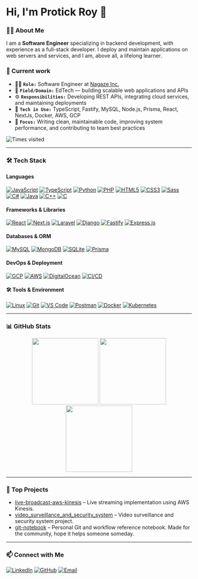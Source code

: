 # Hi, I'm Protick Roy 👋

### 🙋‍♂️ About Me
I am a **Software Engineer** specializing in backend development, with experience as a full-stack developer. I deploy and maintain applications on web servers and services, and I am, above all, a lifelong learner.

### 💼 Current work
- 🧑‍💻 **`Role:`** Software Engineer at [Nagaze Inc.](https://beta.ngaze.co)
- 🏢 **`Field/Domain:`** EdTech — building scalable web applications and APIs
- ⚙️ **`Responsibilities:`** Developing REST APIs, integrating cloud services, and maintaining deployments
- 🚀 **`Tech in Use:`** TypeScript, Fastify, MySQL, Node.js, Prisma, React, NextJs, Docker, AWS, GCP
- 🎯 **`Focus:`** Writing clean, maintainable code, improving system performance, and contributing to team best practices


![Times visited](https://komarev.com/ghpvc/?username=protickr&style=flat-square&color=blue&label=Times+visited)

---

### 🛠 Tech Stack

#### Languages
[![JavaScript](https://img.shields.io/badge/JavaScript-F7DF1E?style=flat&logo=javascript&logoColor=black)](https://developer.mozilla.org/en-US/docs/Web/JavaScript)
[![TypeScript](https://img.shields.io/badge/TypeScript-3178C6?style=flat&logo=typescript&logoColor=white)](https://www.typescriptlang.org/)
[![Python](https://img.shields.io/badge/Python-3776AB?style=flat&logo=python&logoColor=white)](https://www.python.org/)
[![PHP](https://img.shields.io/badge/PHP-777BB4?style=flat&logo=php&logoColor=white)](https://www.php.net/)
[![HTML5](https://img.shields.io/badge/HTML5-E34F26?style=flat&logo=html5&logoColor=white)](https://developer.mozilla.org/en-US/docs/Web/Guide/HTML/HTML5)
[![CSS3](https://img.shields.io/badge/CSS3-1572B6?style=flat&logo=css3&logoColor=white)](https://developer.mozilla.org/en-US/docs/Web/CSS)
[![Sass](https://img.shields.io/badge/Sass-CC6699?style=flat&logo=sass&logoColor=white)](https://sass-lang.com/)
[![C#](https://img.shields.io/badge/C%23-239120?style=flat&logo=c-sharp&logoColor=white)](https://learn.microsoft.com/en-us/dotnet/csharp/)
[![Java](https://img.shields.io/badge/Java-007396?style=flat&logo=java&logoColor=white)](https://www.java.com/)
[![C++](https://img.shields.io/badge/C++-00599C?style=flat&logo=c%2B%2B&logoColor=white)](https://isocpp.org/)
[![C](https://img.shields.io/badge/C-A8B9CC?style=flat&logoColor=white)](https://en.wikipedia.org/wiki/C_(programming_language))

#### Frameworks & Libraries
[![React](https://img.shields.io/badge/React-61DAFB?style=flat&logo=react&logoColor=black)](https://react.dev/)
[![Next.js](https://img.shields.io/badge/Next.js-000000?style=flat&logo=next.js&logoColor=white)](https://nextjs.org/)
[![Laravel](https://img.shields.io/badge/Laravel-FF2D20?style=flat&logo=laravel&logoColor=white)](https://laravel.com/)
[![Django](https://img.shields.io/badge/Django-092E20?style=flat&logo=django&logoColor=white)](https://www.djangoproject.com/)
[![Fastify](https://img.shields.io/badge/Fastify-202020?style=flat&logo=fastify&logoColor=white)](https://fastify.dev/)
[![Express.js](https://img.shields.io/badge/Express.js-000000?style=flat)](https://expressjs.com/)


#### Databases & ORM
[![MySQL](https://img.shields.io/badge/MySQL-4479A1?style=flat&logo=mysql&logoColor=white)](https://www.mysql.com/)
[![MongoDB](https://img.shields.io/badge/MongoDB-47A248?style=flat&logo=mongodb&logoColor=white)](https://www.mongodb.com/)
[![SQLite](https://img.shields.io/badge/SQLite-003B57?style=flat&logo=sqlite&logoColor=white)](https://www.sqlite.org/)
[![Prisma](https://img.shields.io/badge/Prisma-2D3748?style=flat&logo=prisma&logoColor=white)](https://www.prisma.io/)

#### DevOps & Deployment
[![GCP](https://img.shields.io/badge/Google_Cloud-4285F4?style=flat&logo=google-cloud&logoColor=white)](https://cloud.google.com/)
[![AWS](https://img.shields.io/badge/AWS-232F3E?style=flat&logo=amazon-aws&logoColor=white)](https://aws.amazon.com/)
[![DigitalOcean](https://img.shields.io/badge/DigitalOcean-0080FF?style=flat&logo=digitalocean&logoColor=white)](https://www.digitalocean.com/)
[![CI/CD](https://img.shields.io/badge/CI/CD-FFFFFF?style=flat&logo=github&logoColor=black)](https://github.com/features/actions)

#### 🛠 Tools & Environment
[![Linux](https://img.shields.io/badge/Linux-FCC624?style=flat&logo=linux&logoColor=black)](https://www.kernel.org/)
[![Git](https://img.shields.io/badge/Git-F05032?style=flat&logo=git&logoColor=white)](https://git-scm.com/)
[![VS Code](https://img.shields.io/badge/VS_Code-007ACC?style=flat&logo=visual-studio-code&logoColor=white)](https://code.visualstudio.com/)
[![Postman](https://img.shields.io/badge/Postman-FF6C37?style=flat&logo=postman&logoColor=white)](https://www.postman.com/)
[![Docker](https://img.shields.io/badge/Docker-2496ED?style=flat&logo=docker&logoColor=white)](https://www.docker.com/)
[![Kubernetes](https://img.shields.io/badge/Kubernetes-326CE5?style=flat&logo=kubernetes&logoColor=white)](https://kubernetes.io/)

---

### 📊 GitHub Stats
<div align="center">
  <img src="https://protickrstats.vercel.app/api?username=protickr&show_icons=true&theme=swift&count_private=true&hide=github-readme-stats,DeepSeek-R1,DeepSeek-V3,typescript-practice,code-gudam,css-practice-notes,docker-k8s-CI-CD-notes,react-practice-exercise-1-flashcards,python-practice,nodejs-practice,mongodb-practice,express-js-practice,javascript-practice,every-programmer-should-know,the-road-to-react,practical-python" height="180"/>
  <img src="https://protickrstats.vercel.app/api/top-langs/?username=protickr&layout=compact&theme=swift&count_private=true&hide=github-readme-stats,DeepSeek-R1,DeepSeek-V3,typescript-practice,code-gudam,css-practice-notes,docker-k8s-CI-CD-notes,react-practice-exercise-1-flashcards,python-practice,nodejs-practice,mongodb-practice,express-js-practice,javascript-practice,every-programmer-should-know,the-road-to-react,practical-python" height="180"/>
</div>

<div align="center">
  <!-- <img src="https://github-readme-streak-stats.herokuapp.com?user=protickr&theme=swift" height="180"/> -->
  <img src="https://protickrstreaks.vercel.app/?user=protickr&theme=swift" height="180"/>
</div>


---

### 🚀 Top Projects
- [live-broadcast-aws-kinesis](https://github.com/protickr/live-broadcast-aws-kinesis) – Live streaming implementation using AWS Kinesis.
- [video_surveillance_and_security_system](https://github.com/protickr/video_surveillance_and_security_system) – Video surveillance and security system project.
- [git-notebook](https://github.com/protickr/git-notebook) – Personal Git and workflow reference notebook. Made for the community, hope it helps someone someday.

---

### 📫 Connect with Me

[![LinkedIn](https://img.shields.io/badge/LinkedIn-0077B5?style=flat&logo=linkedin&logoColor=white)](https://www.linkedin.com/in/protickroy)
[![GitHub](https://img.shields.io/badge/GitHub-181717?style=flat&logo=github&logoColor=white)](https://github.com/protickr)
[![Email](https://img.shields.io/badge/Email-D14836?style=flat&logo=gmail&logoColor=white)](mailto:protickrr@gmail.com)  
